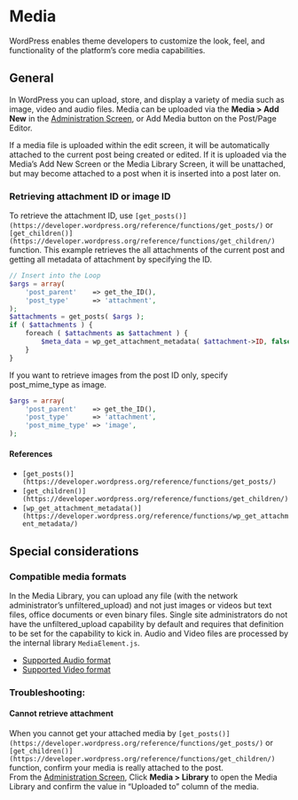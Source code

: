 # Media

WordPress enables theme developers to customize the look, feel, and functionality of the platform’s core media capabilities.

## General

In WordPress you can upload, store, and display a variety of media such as image, video and audio files. Media can be uploaded via the **Media > Add New** in the [Administration Screen](https://codex.wordpress.org/Administration_Screens), or Add Media button on the Post/Page Editor.

If a media file is uploaded within the edit screen, it will be automatically attached to the current post being created or edited. If it is uploaded via the Media’s Add New Screen or the Media Library Screen, it will be unattached, but may become attached to a post when it is inserted into a post later on.

### Retrieving attachment ID or image ID

To retrieve the attachment ID, use `[get_posts()](https://developer.wordpress.org/reference/functions/get_posts/)` or `[get_children()](https://developer.wordpress.org/reference/functions/get_children/)` function. This example retrieves the all attachments of the current post and getting all metadata of attachment by specifying the ID.

```php
// Insert into the Loop
$args = array(
    'post_parent'    => get_the_ID(),
    'post_type'      => 'attachment',
);
$attachments = get_posts( $args );
if ( $attachments ) {
    foreach ( $attachments as $attachment ) {
        $meta_data = wp_get_attachment_metadata( $attachment->ID, false );
    }
}
```

If you want to retrieve images from the post ID only, specify post\_mime\_type as image.

```php
$args = array(
    'post_parent'    => get_the_ID(),
    'post_type'      => 'attachment',
    'post_mime_type' => 'image',
);
```

#### References

*   `[get_posts()](https://developer.wordpress.org/reference/functions/get_posts/)`
*   `[get_children()](https://developer.wordpress.org/reference/functions/get_children/)`
*   `[wp_get_attachment_metadata()](https://developer.wordpress.org/reference/functions/wp_get_attachment_metadata/)`

## Special considerations

### Compatible media formats

In the Media Library, you can upload any file (with the network administrator’s unfiltered\_upload) and not just images or videos but text files, office documents or even binary files. Single site administrators do not have the unfiltered\_upload capability by default and requires that definition to be set for the capability to kick in. Audio and Video files are processed by the internal library `MediaElement.js`.

*   [Supported Audio format](https://developer.wordpress.org/?post_type=theme-handbook&p=25145#supported-audio-format)
*   [Supported Video format](https://developer.wordpress.org/themes/functionality/media/video/#supported-video-format)

### Troubleshooting:

#### Cannot retrieve attachment

When you cannot get your attached media by `[get_posts()](https://developer.wordpress.org/reference/functions/get_posts/)` or `[get_children()](https://developer.wordpress.org/reference/functions/get_children/)` function, confirm your media is really attached to the post.  
From the [Administration Screen](https://codex.wordpress.org/Administration_Screens), Click **Media > Library** to open the Media Library and confirm the value in “Uploaded to” column of the media.